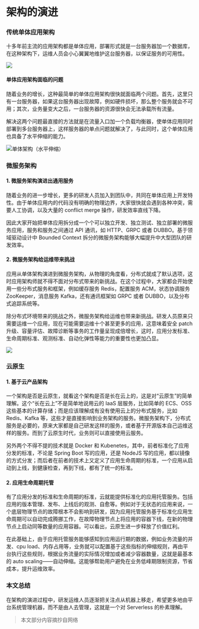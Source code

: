 # 架构的演进

### 传统单体应用架构

十多年前主流的应用架构都是单体应用，部署形式就是一台服务器加一个数据库，在这种架构下，运维人员会小心翼翼地维护这台服务器，以保证服务的可用性。

![](http://img.topjavaer.cn/img/架构演进1.png)

#### 单体应用架构面临的问题

随着业务的增长，这种最简单的单体应用架构很快就面临两个问题。首先，这里只有一台服务器，如果这台服务器出现故障，例如硬件损坏，那么整个服务就会不可用；其次，业务量变大之后，一台服务器的资源很快会无法承载所有流量。

解决这两个问题最直接的方法就是在流量入口加一个负载均衡器，使单体应用同时部署到多台服务器上，这样服务器的单点问题就解决了，与此同时，这个单体应用也具备了水平伸缩的能力。

![单体架构（水平伸缩）](http://img.topjavaer.cn/img/架构演进2.png) 

### 微服务架构

#### 1. 微服务架构演进出通用服务

随着业务的进一步增长，更多的研发人员加入到团队中，共同在单体应用上开发特性。由于单体应用内的代码没有明确的物理边界，大家很快就会遇到各种冲突，需要人工协调，以及大量的 conflict merge 操作，研发效率直线下降。

因此大家开始把单体应用拆分成一个个可以独立开发、独立测试、独立部署的微服务应用，服务和服务之间通过 API 通讯，如 HTTP、GRPC 或者 DUBBO。基于领域驱动设计中 Bounded Context 拆分的微服务架构能够大幅提升中大型团队的研发效率。

#### 2. 微服务架构给运维带来挑战

应用从单体架构演进到微服务架构，从物理的角度看，分布式就成了默认选项，这时应用架构师就不得不面对分布式带来的新挑战。在这个过程中，大家都会开始使用一些分布式服务和框架，例如缓存服务 Redis，配置服务 ACM，状态协调服务 ZooKeeper，消息服务 Kafka，还有通讯框架如 GRPC 或者 DUBBO，以及分布式追踪系统等。

除分布式环境带来的挑战之外，微服务架构给运维也带来新挑战。研发人员原来只需要运维一个应用，现在可能需要运维十个甚至更多的应用，这意味着安全 patch 升级、容量评估、故障诊断等事务的工作量呈现成倍增长，这时，应用分发标准、生命周期标准、观测标准、自动化弹性等能力的重要性也更加凸显。

![](http://img.topjavaer.cn/img/微服务架构.png)

### 云原生

#### 1. 基于云产品架构

一个架构是否是云原生，就看这个架构是否是长在云上的，这是对“云原生”的简单理解。这个“长在云上”不是简单地说用云的 IaaS 层服务，比如简单的 ECS、OSS 这些基本的计算存储；而是应该理解成有没有使用云上的分布式服务，比如 Redis、Kafka 等，这些才是直接影响到业务架构的服务。微服务架构下，分布式服务是必要的，原来大家都是自己研发这样的服务，或者基于开源版本自己运维这样的服务。而到了云原生时代，业务则可以直接使用云服务。

另外两个不得不提的技术就是 Docker 和 Kubenetes，其中，前者标准化了应用分发的标准，不论是 Spring Boot 写的应用，还是 NodeJS 写的应用，都以镜像的方式分发；而后者在前者的技术上又定义了应用生命周期的标准，一个应用从启动到上线，到健康检查，再到下线，都有了统一的标准。

#### 2. 应用生命周期托管

有了应用分发的标准和生命周期的标准，云就能提供标准化的应用托管服务。包括应用的版本管理、发布、上线后的观测、自愈等。例如对于无状态的应用来说，一个底层物理节点的故障根本不会影响到研发，因为应用托管服务基于标准化应用生命周期可以自动完成腾挪工作，在故障物理节点上将应用的容器下线，在新的物理节点上启动同等数量的应用容器。可以看出，云原生进一步释放了价值红利。

在此基础上，由于应用托管服务能够感知到应用运行期的数据，例如业务流量的并发、cpu load、内存占用等，业务就可以配置基于这些指标的伸缩规则，再由平台执行这些规则，根据业务流量的实际情况增加或者减少容器数量，这就是最基本的 auto scaling——自动伸缩。这能够帮助用户避免在业务低峰期限制资源，节省成本，提升运维效率。

### 本文总结

在架构的演进过程中，研发运维人员逐渐把关注点从机器上移走，希望更多地由平台系统管理机器，而不是由人去管理，这就是一个对 Serverless 的朴素理解。

> 本文部分内容摘抄自网络